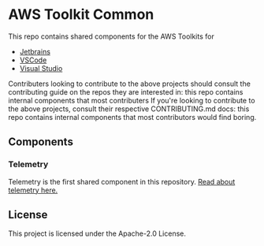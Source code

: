 # AWS Toolkit Common

This repo contains shared components for the AWS Toolkits for

* [Jetbrains](https://github.com/aws/aws-toolkit-jetbrains)
* [VSCode](https://github.com/aws/aws-toolkit-vscode/)
* [Visual Studio](https://github.com/aws/aws-toolkit-visual-studio)

Contributers looking to contribute to the above projects should consult the contributing guide 
on the repos they are interested in: this repo contains internal components that most contributers
If you're looking to contribute to the above projects, consult their respective CONTRIBUTING.md docs: this repo contains internal components that most contributors would find boring.

## Components

### Telemetry

Telemetry is the first shared component in this repository. [Read about telemetry here.](telemetry/README.md)

## License

This project is licensed under the Apache-2.0 License.
